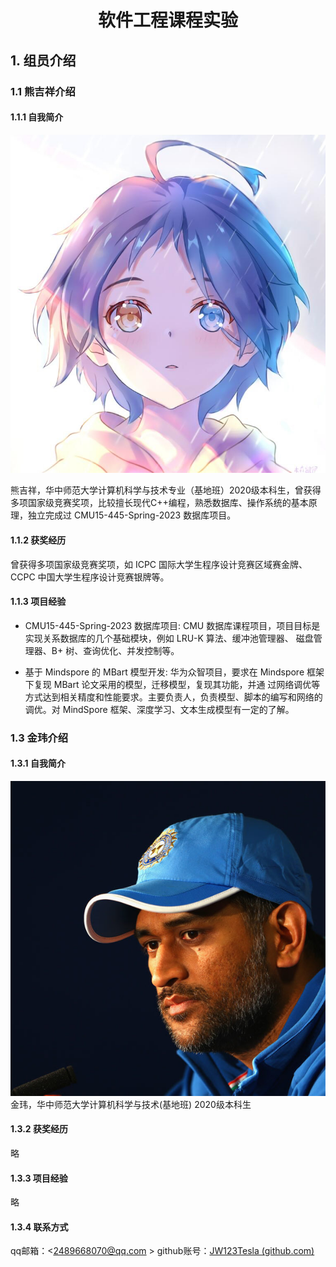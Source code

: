 # <center> 软件工程课程实验 </center>

## 1. 组员介绍
### 1.1 熊吉祥介绍

#### 1.1.1 自我简介
![熊吉祥照片](./imgs/JixiangXiong.JPG)

熊吉祥，华中师范大学计算机科学与技术专业（基地班）2020级本科生，曾获得多项国家级竞赛奖项，比较擅长现代C++编程，熟悉数据库、操作系统的基本原理，独立完成过 CMU15-445-Spring-2023 数据库项目。

#### 1.1.2 获奖经历

曾获得多项国家级竞赛奖项，如 ICPC 国际大学生程序设计竞赛区域赛金牌、CCPC 中国大学生程序设计竞赛银牌等。

#### 1.1.3 项目经验

- CMU15-445-Spring-2023 数据库项目:
CMU 数据库课程项目，项目目标是实现关系数据库的几个基础模块，例如 LRU-K 算法、缓冲池管理器、
磁盘管理器、B+ 树、查询优化、并发控制等。

- 基于 Mindspore 的 MBart 模型开发:
华为众智项目，要求在 Mindspore 框架下复现 MBart 论文采用的模型，迁移模型，复现其功能，并通
过网络调优等方式达到相关精度和性能要求。主要负责人，负责模型、脚本的编写和网络的调优。对
MindSpore 框架、深度学习、文本生成模型有一定的了解。


### 1.3 金玮介绍

#### 1.3.1 自我简介
![金玮头像](./imgs/jw.JPG)
金玮，华中师范大学计算机科学与技术(基地班) 2020级本科生
#### 1.3.2 获奖经历
略
#### 1.3.3 项目经验
略
#### 1.3.4 联系方式
qq邮箱：<2489668070@qq.com >
github账号：[JW123Tesla (github.com)](https://github.com/JW123Tesla)
